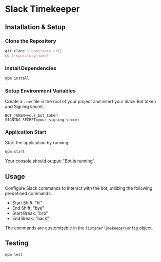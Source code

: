 # Slack Timekeeper

## Installation & Setup

### Clone the Repository

```bash
git clone [repository_url]
cd [repository_name]
```

### Install Dependencies

```bash
npm install
```

### Setup Environment Variables

Create a `.env` file in the root of your project and insert your Slack Bot token and Signing secret.

```env
BOT_TOKEN=your_bot_token
SIGNING_SECRET=your_signing_secret
```

### Application Start

Start the application by running:

```bash
npm start
```

Your console should output: "Bot is running".

## Usage

Configure Slack commands to interact with the bot, utilizing the following predefined commands:

- Start Shift: "hi"
- End Shift: "bye"
- Start Break: "brb"
- End Break: "back"

The commands are customizable in the `listenerTimekeeperConfig` object.

## Testing

```bash
npm test
```